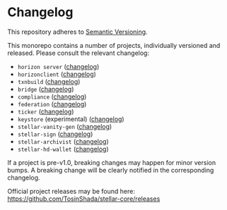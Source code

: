 # Changelog
This repository adheres to [Semantic Versioning](http://semver.org/).

This monorepo contains a number of projects, individually versioned and released. Please consult the relevant changelog:

* `horizon server` ([changelog](./services/horizon/CHANGELOG.md))
* `horizonclient` ([changelog](./clients/horizonclient/CHANGELOG.md))
* `txnbuild` ([changelog](./txnbuild/CHANGELOG.md))
* `bridge` ([changelog](./services/bridge/CHANGELOG.md))
* `compliance` ([changelog](./services/compliance/CHANGELOG.md))
* `federation` ([changelog](./services/federation/CHANGELOG.md))
* `ticker` ([changelog](./services/ticker/CHANGELOG.md))
* `keystore` (experimental) ([changelog](./services/keystore/CHANGELOG.md))
* `stellar-vanity-gen` ([changelog](./tools/stellar-vanity-gen/CHANGELOG.md))
* `stellar-sign` ([changelog](./tools/stellar-sign/CHANGELOG.md))
* `stellar-archivist` ([changelog](./tools/stellar-archivist/CHANGELOG.md))
* `stellar-hd-wallet` ([changelog](./tools/stellar-hd-wallet/CHANGELOG.md))

If a project is pre-v1.0, breaking changes may happen for minor version
bumps.  A breaking change will be clearly notified in the corresponding changelog.

Official project releases may be found here: https://github.com/TosinShada/stellar-core/releases
